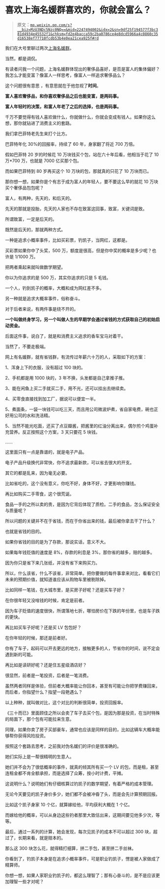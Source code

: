 # 喜欢上海名媛群喜欢的，你就会富么？

> 原文：[`mp.weixin.qq.com/s?__biz=MzU3NDc5Nzc0NQ==&mid=2247494002&idx=2&sn=9df25f194577f3bc381d4934e45532f1&chksm=fd2e4bacca59c2ba0786ce4e8dcd5966a4c0860c35d16538ef77710fcdb53b4e0ea21cea925f#rd`](http://mp.weixin.qq.com/s?__biz=MzU3NDc5Nzc0NQ==&mid=2247494002&idx=2&sn=9df25f194577f3bc381d4934e45532f1&chksm=fd2e4bacca59c2ba0786ce4e8dcd5966a4c0860c35d16538ef77710fcdb53b4e0ea21cea925f#rd)

我们在大号里聊过两次[上海名媛群](https://mp.weixin.qq.com/s?__biz=MzU0MjYwNDU2Mw==&mid=2247492775&idx=1&sn=6e29779f3f5aaf836d6ac599d5123aeb&chksm=fb1a88dbcc6d01cdf5d41efc9db70d58c89d8ea3f48ad21eaf28032fe37fffccf7a00746afe1&token=257554502&lang=zh_CN&scene=21#wechat_redirect)。 

当然，都是调侃。

有读者问我一个问题，上海名媛群体现出的奢侈品喜好，是否是富人的集体偏好？我怎么才能变富？像富人一样思考，像富人一样追求奢侈品么？ 

这个问题很有意思 ，有意思就在于他忽视了**时间**。

**富人喜欢奢侈品，和你喜欢奢侈品之后也能变富，是两码事。** 

**富人年轻时的决策，和富人年老了之后的选择，也是两码事。**

千万不要觉得有钱人喜欢做什么，你就做什么，你就会变成有钱人。如果你这么想，那你就钻进了消费主义的套路。 

我们拿巴菲特老先生来打个比方。 

巴菲特年化 30%的回报率，持续了 60 年，身家翻了将近 700 万倍。 

假如巴菲特 20 岁的时候花 10 万块钱买个包，站在六十年后看，他相当于花了 10 万*700 万，也就是 7000 亿买那个包。 

而如果巴菲特到 80 岁再买这个 10 万块的包，那就真的只花了 10 万块而已。

那你想一想，如果你是个有志于成为富人的年轻人，要不要这么早的就花 10 万块买个奢侈品包包呢？ 

富人，有两种，先天的，和后天的。

先天的那就是投胎，先天的人家也不存在致富这回事，致富，关键词是致。

所谓致富，一定是后天的。

既然是后天的，那就两种方式。

一种是追求小概率事件，比如买彩票，钓凯子，当网红，这都是。 

买彩票如果你中了头奖，500 万，额度是很高，但是你中奖的概率是多少呢？也许是 1/1000 万。 

把两者乘起来就叫做数学期望。

你以为你追求的是 500 万，其实你追求的只是 5 毛钱。

一个人，钓到凯子的概率，大概和成为网红差不多。 

另一种就是追求大概率事件，俗称奋斗。 

对于后者来说，有两件事是绕不开的。 

**一个叫做终身学习，另一个叫做人生的早期学会通过省钱的方式获取自己的初始启动资金。**

后面这件事，说白了，就是和消费主义追求的香车宝马对着干。 

当然了，不要走极端。 

网上有名媛群，就有省钱群，有流传过年薪六十万的人，采取如下的方案： 

1、浑身上下的衣服，没有超过 100 块的。

2、手机都是用 1000 块的，3 年不换，头发都是自己拿推子推。

3、能在闲鱼上买二手就买二手，用不光，还可以挂出去继续卖。

4、买零食直接找到加工厂，据说可以便宜一半。

5、煮面条，一袋一块钱可以吃三天，而且用公司微波炉煮，省自家电费，碗也正好用公司的水和洗洁精。

5、当然不能光吃面，还买了点豆瓣酱，把酱里的红油分离出来，偶尔煎个鸡蛋补充营养。反正按照这个方案，3 天只要花 5 块钱。

......

这里面只有一点是靠谱的，就是电子产品。 

电子产品升级换代非常快，你不追求最新款，可以省去很大的开支。

其它的都是乱来，因为毫无必要。

比如省吃的，这个没有意义，你吃不好，身体不好，才更影响你赚钱。 

再比如购买二手零食，这个很荒诞。

食品一手的之所以卖的贵，是因为它背后体现了质检。二手的食品，怎么保证安全与质量呢？ 

所以问题的关键并不在于省钱，而在于你省出来的钱，最后被你拿去干了什么？

也就是省钱的目的。 

如果你省钱的目的是为了存款，那说实话，意义不大。 

如果每年钱贬值的速度是 8%，存款的利息是 3%，那你省的越多，赔的越多。 

因为你只是省下来几张纸，并没有省下来购买力。

所以，什么该省，什么不该省，非常简单。把你要做的每件事拿来对比，看看它们未来的预期价值，就知道谁应该从购物车里被剔除掉。

比如同样一笔钱，在大城市里，是买房子好呢？还是买车子好？

在你很年轻又没啥钱的时候，肯定是前者。 

因为车子贬值的速度很快，所谓落地七折，哪怕房价在下跌的年份里，也是车子跌的更快。 

再比如买车子好呢？还是买 LV 包包好？ 

在你年轻的时候，那还是前者好。

你有了车子，起码可以开去更远的地方，接触更多的人，节省你的时间，说不定会遇到新的可能。 

再比如是读研好呢？还是住五星级酒店好？ 

很显然，前者是一笔投资，后者是一笔消费。 

虽然两者同样是体验，但前者大概率能让你回本，甚至有可能让你把学费赚回来，而后者，你指望什么？指望一段艳遇么？ 

以上种种，就叫做对比，这个对比的判断很简单，投资回报率。 

《三十而已》里面顾佳之所以会卖了车子去买个包，是因为那是投资，在当时特殊的局面下，那个包有可能拉来生意。

同理，如果你卖了房子买部豪车，通常也应该是同样的目的，比如这辆车大概率能够帮你获得风险投资。 

按照这个套路去思考，之前我对伪名媛们的评价是很准确的。

她们实际上是一帮很精明的生意人。

她们并不会为了很低概率的事件，就真的倾其所有买一个 LV 的包，而是租，甚至连租金都不肯全额承担，而是选择了众筹，按小时计费，平摊。

这说明什么？说明她们有仔细核算过钓凯子的数学期望，有着严格的成本管理。

无论今天要见的凯子身价多少，她们都不会被冲昏了头，而是会先计算预期回报。

比如这个凯子身家 10 个亿，就算嫁给他，平均获利大概在 1 个亿。

而嫁给他的概率，可以从身边这些钓者那里大致估出来，这期间要见他多少次，等等。

最后，通过一系列的计算，她会发现，每次见凯子的成本不可以超过 300 块，超过了，长期来看，就是赔本的。

那么这 300 块怎么花，就得精打细算，拼二手包，甚至拼二手丝袜。 

你看到了，钓凯子本身是在追求小概率事件，可是职业钓凯子，愣是被人家做成了精算师。

你想一想，如果人家职业钓凯子的，都这么理智了；那有心奋斗的，是不是应该更加理智一些才对呢？

<mp-qa class="js_uneditable custom_select_card qa_iframe" data-pluginname="insertquestion" data-id="1567206105934577667" data-bizuin="MzU3NDc5Nzc0NQ==" data-title="留言区"></mp-qa>